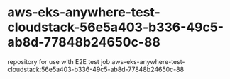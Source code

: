 # aws-eks-anywhere-test-cloudstack-56e5a403-b336-49c5-ab8d-77848b24650c-88
repository for use with E2E test job aws-eks-anywhere-test-cloudstack:56e5a403-b336-49c5-ab8d-77848b24650c-88
